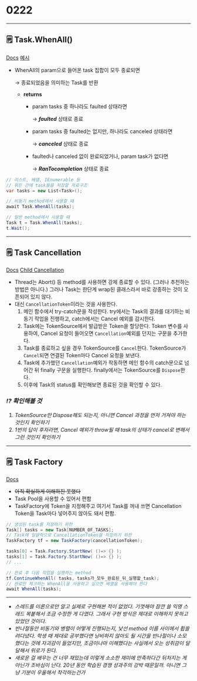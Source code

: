 # 0222

---

## 🗒️ Task.WhenAll()

[Docs](https://docs.microsoft.com/en-us/dotnet/api/system.threading.tasks.task.whenall?view=net-6.0) [예시](https://stackoverflow.com/questions/32390759/use-downloadfiletaskasync-to-download-all-files-at-once)

- WhenAll의 param으로 들어온 task 집합이 모두 종료되면
    
    → 종료되었음을 의미하는 Task를 반환
    
    - **returns**
        - param tasks 중 하나라도 faulted 상태라면
            
            → ***faulted*** 상태로 종료
            
        - param tasks 중 faulted는 없지만, 하나라도 canceled 상태라면
            
            → ***canceled*** 상태로 종료
            
        - faulted나 canceled 없이 완료되었거나, param task가 없다면
            
            → ***RanTocompletion*** 상태로 종료
            

```csharp
// 리스트, 배열, IEnumerable 등
// 뭐든 간에 task들을 저장할 자료구조
var tasks = new List<Task>();

// 비동기 method에서 사용할 때
await Task.WhenAll(tasks);

// 일반 method에서 사용할 때
Task t = Task.WhenAll(tasks);
t.Wait();
```

---

## 🗒️ Task Cancellation

[Docs](https://docs.microsoft.com/en-us/dotnet/standard/parallel-programming/task-cancellation) [Child Cancellation](https://docs.microsoft.com/en-us/dotnet/standard/parallel-programming/how-to-cancel-a-task-and-its-children)

- Thread는 Abort() 등 method를 사용하면 강제 종료할 수 있다. (그러나 추천하는 방법은 아니다.) 그러나 Task는 한단계 wrap된 클래스라서 바로 강종하는 것이 오픈되어 있지 않다.
- 대신 `CancellationToken`이라는 것을 사용한다.
    1. 메인 함수에서 try-catch문을 작성한다. try에서는 Task의 결과를 대기하는 비동기 작업을 진행하고, catch에서는 Cancel 예외를 감시한다.
    2. Task에는 TokenSource에서 발급받은 Token을 할당한다. Token 변수를 사용하여, Cancel 요청이 들어오면 `Cancellation`예외를 던지는 구문을 추가한다.
    3. Task를 종료하고 싶을 경우 TokenSource를 `Cancel`한다. TokenSource가 `Cancel`되면 연결된 Token마다 Cancel 요청을 보낸다.
    4. Task에 추가했던 `Cancellation`예외가 작동하면 메인 함수의 catch문으로 넘어간 뒤 finally 구문을 실행한다. finally에서는 TokenSource를 `Dispose`한다.
    5. 이후에 Task의 status를 확인해보면 종료된 것을 확인할 수 있다.

### ***⁉️ 확인해볼 것***

1. *TokenSource만 Dispose해도 되는지, 아니면 Cancel 과정을 먼저 거쳐야 하는 것인지 확인하기*
2. *1번의 답이 후자라면, Cancel 예외가 throw될 때 task의 상태가 cancel로 변해서 그런 것인지 확인하기*

---

## 🗒️ Task Factory

[Docs](https://docs.microsoft.com/en-us/dotnet/api/system.threading.tasks.taskfactory?view=net-6.0)

- ~~아직 확실하게 이해하진 못했다~~
- Task Pool을 사용할 수 있어서 편함
- TaskFactory에 Token을 지정해주고 여기서 Task를 꺼내 쓰면 Cancellation Token을 Task마다 넣어주지 않아도 돼서 편함.

```csharp
// 생성된 task를 저장하기 위한
Task[] tasks = new Task[NUMBER_OF_TASKS];
// Task에 일괄적으로 CancellationToken을 저장하기 위한
TaskFactory tf = new TaskFactory(cancellationToken);

tasks[0] = Task.Factory.StartNew( ()=> {} );
tasks[1] = Task.Factory.StartNew( ()=> {} );
// ...

// 완료 후 다음 작업을 실행하는 method
tf.ContinueWhenAll( tasks, tasks가_모두_완료된_뒤_실행할_task);
// 완료만 체크하는 WhenAll을 사용하고 싶으면 배열을 사용해야 한다
await WhenAll(tasks);
```

---

- *스레드를 이론으로만 알고 실제로 구현해본 적이 없었다. 기껏해야 잠깐 쓸 익명 스레드 복붙해서 조금 수정한 게 다였다. 그래서 구현 방식은 제대로 이해하지 못하고 있었던 것이다.*
- *반나절동안 비동기와 병렬이 어떻게 진행되는지, 낯선 method 이름 사이에서 휩쓸려다녔다. 학생 때 제대로 공부했다면 낭비하지 않아도 될 시간을 반나절이나 소모했다는 것에 자괴감이 들었지만, 조금이나마 이해했다는 사실에서 오는 성취감이 달달해서 위로가 된다.*
- *새로운 걸 배우는 건 너무 재밌는데 이렇게 소소한 재미에 만족하다간 뒤처지는 게 아닌가 조바심이 난다. 20년 동안 학습된 경쟁 성과주의 강박 때문일까. 아니면 그냥 기분이 우울해서 착각하는건가*